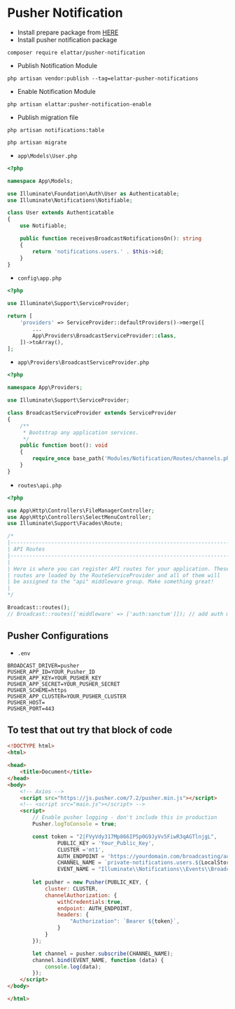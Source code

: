 # Pusher Notification

- Install prepare package from [HERE](https://github.com/MohammedElattar/Prepare)
- Install pusher notification package
```shell
composer require elattar/pusher-notification
```

- Publish Notification Module
```shell
php artisan vendor:publish --tag=elattar-pusher-notifications
```

- Enable Notification Module
```shell
php artisan elattar:pusher-notification-enable
```
- Publish migration file
```shell
php artisan notifications:table
```
```shell
php artisan migrate
```
- `app\Models\User.php`
```php
<?php

namespace App\Models;

use Illuminate\Foundation\Auth\User as Authenticatable;
use Illuminate\Notifications\Notifiable;

class User extends Authenticatable
{
    use Notifiable;

    public function receivesBroadcastNotificationsOn(): string
    {
        return 'notifications.users.' . $this->id;
    }
}
```

- `config\app.php`
```php
<?php

use Illuminate\Support\ServiceProvider;

return [
    'providers' => ServiceProvider::defaultProviders()->merge([
        ... 
        App\Providers\BroadcastServiceProvider::class,
    ])->toArray(),
];

```

- `app\Providers\BroadcastServiceProvider.php`
```php
<?php

namespace App\Providers;

use Illuminate\Support\ServiceProvider;

class BroadcastServiceProvider extends ServiceProvider
{
    /**
     * Bootstrap any application services.
     */
    public function boot(): void
    {
        require_once base_path('Modules/Notification/Routes/channels.php');
    }
}
```

- `routes\api.php`

```php
<?php

use App\Http\Controllers\FileManagerController;
use App\Http\Controllers\SelectMenuController;
use Illuminate\Support\Facades\Route;

/*
|--------------------------------------------------------------------------
| API Routes
|--------------------------------------------------------------------------
|
| Here is where you can register API routes for your application. These
| routes are loaded by the RouteServiceProvider and all of them will
| be assigned to the "api" middleware group. Make something great!
|
*/

Broadcast::routes();
// Broadcast::routes(['middleware' => ['auth:sanctum']]); // add auth middleware 

```


## Pusher Configurations

- `.env`
```apacheconf
BROADCAST_DRIVER=pusher
PUSHER_APP_ID=YOUR_Pusher_ID
PUSHER_APP_KEY=YOUR_PUSHER_KEY
PUSHER_APP_SECRET=YOUR_PUSHER_SECRET
PUSHER_SCHEME=https
PUSHER_APP_CLUSTER=YOUR_PUSHER_CLUSTER
PUSHER_HOST=
PUSHER_PORT=443
```

## To test that out try that block of code
```html
<!DOCTYPE html>
<html>

<head>
    <title>Document</title>
</head>
<body>
    <!-- Axios -->
    <script src="https://js.pusher.com/7.2/pusher.min.js"></script>
    <!-- <script src="main.js"></script> -->
    <script>
        // Enable pusher logging - don't include this in production
        Pusher.logToConsole = true;

        const token = "2|FVyVdy317Mp866IP5p0G9JyVv5FiwR3qAGTlnjgL",
                PUBLIC_KEY = 'Your_Public_Key',
                CLUSTER ='mt1',
                AUTH_ENDPOINT = 'https://yourdomain.com/broadcasting/auth',
                CHANNEL_NAME = `private-notifications.users.${LocalStorage.getItem('loggedUserId')}`;
                EVENT_NAME = "Illuminate\\Notifications\\Events\\BroadcastNotificationCreated";
                
        let pusher = new Pusher(PUBLIC_KEY, {
            cluster: CLUSTER,
            channelAuthorization: {
                withCredentials:true,
                endpoint: AUTH_ENDPOINT,
                headers: {
                    "Authorization": `Bearer ${token}`,
                }
            }
        });

        let channel = pusher.subscribe(CHANNEL_NAME);
        channel.bind(EVENT_NAME, function (data) {
            console.log(data);
        });
    </script>
</body>

</html>
```
